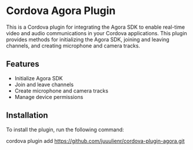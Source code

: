 # Cordova Agora Plugin

This is a Cordova plugin for integrating the Agora SDK to enable real-time video and audio communications in your Cordova applications. This plugin provides methods for initializing the Agora SDK, joining and leaving channels, and creating microphone and camera tracks.

## Features

- Initialize Agora SDK
- Join and leave channels
- Create microphone and camera tracks
- Manage device permissions

## Installation

To install the plugin, run the following command:

cordova plugin add https://github.com/juuulienr/cordova-plugin-agora.git

